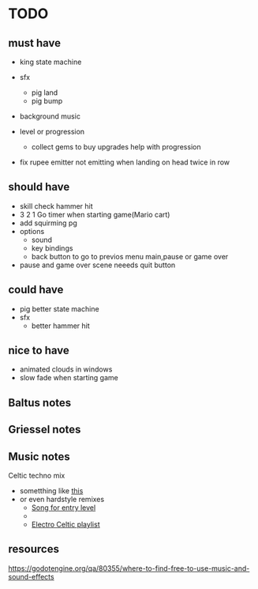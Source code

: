 # TODO

## must have


- king state machine

- sfx
	- pig land 
	- pig bump

- background music

- level or progression
	- collect gems to buy upgrades help with progression 

- fix rupee emitter not emitting when landing on head twice in row 


## should have 

- skill check hammer hit
- 3 2 1 Go timer when starting game(Mario cart)
- add squirming pg
- options 
	- sound
	- key bindings
	- back button to go to previos menu main,pause or game over
- pause and game over scene neeeds quit button

## could have

- pig better state machine
- sfx
	- better hammer hit
## nice to have

- animated clouds in windows
- slow fade when starting game



## Baltus notes

## Griessel notes

## Music notes 

Celtic techno mix 
- sometthing like [this](https://www.youtube.com/watch?v=uwOGNBoMdSU&list=PLUHBpLgBFeFGWhTQu3UePpw3gQFrkBrUm)
- or even hardstyle remixes
	- [Song for entry level](https://www.youtube.com/watch?v=R2SIzfZwLLo)
	- [](https://www.youtube.com/watch?v=uwOGNBoMdSU&list=PLUHBpLgBFeFGWhTQu3UePpw3gQFrkBrUm)
	- [Electro Celtic playlist](https://www.youtube.com/watch?v=DHAiOGiYOUA&list=PLUHBpLgBFeFGWhTQu3UePpw3gQFrkBrUm&index=2) 


## resources

https://godotengine.org/qa/80355/where-to-find-free-to-use-music-and-sound-effects
